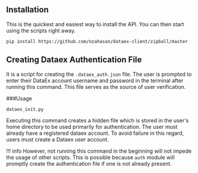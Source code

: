 ## Installation

This is the quickest and easiest way to install the API. You can then start using the scripts right away.
```
pip install https://github.com/nzahasan/dataex-client/zipball/master
```


## Creating Dataex Authentication File

It is a script for creating the `.dataex_auth.json` file. The user is prompted to enter their DataEx account username and password in the terminal after running this command. This file serves as the source of user verification.

###Usage

```
dataex_init.py
```

Executing this command creates a hidden file which is stored in the user's home directory to be used primarily for authentication. The user must already have a registered dataex account. To avoid failure in this regard, users must create a Dataex user account. 

!!! info
    However, not running this command in the beginning will not impede the usage of other scripts. This is possible because `auth` module will promptly create the authentication file if one is not 
    already present.

